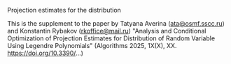 Projection estimates for the distribution

This is the supplement to the paper by Tatyana Averina (ata@osmf.sscc.ru)
and Konstantin Rybakov (rkoffice@mail.ru) "Analysis and Conditional Optimization
of Projection Estimates for Distribution of Random Variable Using Legendre Polynomials"
(Algorithms 2025, 1X(X), XX. https://doi.org/10.3390/...)
